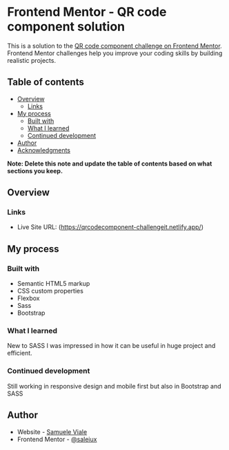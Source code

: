 # Frontend Mentor - QR code component solution

This is a solution to the [QR code component challenge on Frontend Mentor](https://www.frontendmentor.io/challenges/qr-code-component-iux_sIO_H). Frontend Mentor challenges help you improve your coding skills by building realistic projects. 

## Table of contents

- [Overview](#overview)
  - [Links](#links)
- [My process](#my-process)
  - [Built with](#built-with)
  - [What I learned](#what-i-learned)
  - [Continued development](#continued-development)
- [Author](#author)
- [Acknowledgments](#acknowledgments)

**Note: Delete this note and update the table of contents based on what sections you keep.**

## Overview

### Links

- Live Site URL: (https://qrcodecomponent-challengeit.netlify.app/)

## My process

### Built with

- Semantic HTML5 markup
- CSS custom properties
- Flexbox
- Sass
- Bootstrap


### What I learned

New to SASS I was impressed in how it can be useful in huge project and efficient. 


### Continued development

Still working in responsive design and mobile first but also in Bootstrap and SASS


## Author

- Website - [Samuele Viale](https://samuele-viale.netlify.app/)
- Frontend Mentor - [@saleiux](https://www.frontendmentor.io/profile/Saleiux)
